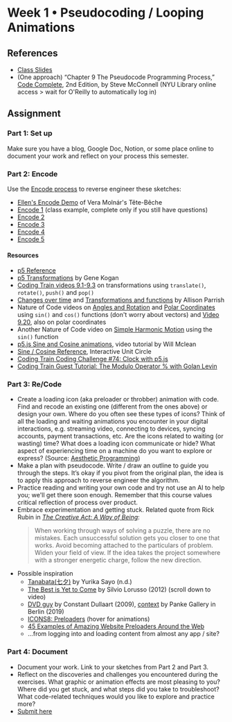 # Week 1 • Pseudocoding / Looping Animations

## References

- [Class
  Slides](https://drive.google.com/drive/folders/1HC5g1BO8moptbtgz-JwVVv9DldnW3Q_U?usp=sharing)
- (One approach) “Chapter 9 The Pseudocode Programming Process,” [Code
  Complete](https://bobcat.library.nyu.edu/primo-explore/fulldisplay?docid=nyu_aleph005835845&context=L&vid=NYU&lang=en_US&search_scope=all&adaptor=Local%20Search%20Engine&isFrbr=true&tab=all&query=any,contains,code%20complete&sortby=date&facet=frbrgroupid,include,1147872474&offset=0),
  2nd Edition, by Steve McConnell (NYU Library online access > wait for O'Reilly
  to automatically log in)

## Assignment

### Part 1: Set up

Make sure you have a blog, Google Doc, Notion, or some place online to document your work and reflect on your process this semester.

### Part 2: Encode

Use the [Encode
process](https://github.com/ellennickles/code-your-way-s25/blob/main/encode.md)
to reverse engineer these sketches:

- [Ellen's Encode Demo](https://editor.p5js.org/enickles/sketches/ip_x0ihpB) of
  Vera Molnár's Tête-Bêche
- [Encode 1](https://editor.p5js.org/enickles/full/SVWlPsd4N) (class example,
  complete only if you still have questions)
- [Encode 2](https://editor.p5js.org/enickles/full/MmeQGtwMD)
- [Encode 3](https://editor.p5js.org/enickles/full/Vdbb10E_x)
- [Encode 4](https://editor.p5js.org/enickles/full/Ia5UitZe-)
- [Encode 5](https://editor.p5js.org/enickles/full/2pj-IIxtr)

#### Resources

- [p5 Reference](https://p5js.org/reference/)
- [p5 Transformations](https://genekogan.com/code/p5js-transformations) by Gene
  Kogan
- [Coding Train videos
  9.1-9.3](https://www.youtube.com/watch?v=o9sgjuh-CBM&list=PLRqwX-V7Uu6ZmA-d3D0iFIvgrB5_7kB8H)
  on transformations using `translate()`, `rotate()`, `push()` and `pop()`
- [Changes over
  time](https://creative-coding.decontextualize.com/changes-over-time/) and
  [Transformations and
  functions](https://creative-coding.decontextualize.com/transformations-and-functions/)
  by Allison Parrish
- Nature of Code videos on [Angles and
  Rotation](https://thecodingtrain.com/tracks/the-nature-of-code-2/noc/3-angles/1-angles-and-rotation)
  and [Polar
  Coordinates](https://thecodingtrain.com/tracks/the-nature-of-code-2/noc/3-angles/4-polar-coordinates)
  using `sin()` and `cos()` functions (don't worry about vectors) and [Video
  9.20](https://www.youtube.com/watch?v=N633bLi_YCw), also on polar coordinates
- Another Nature of Code video on [Simple Harmonic
  Motion](https://thecodingtrain.com/tracks/the-nature-of-code-2/noc/3-angles/5-harmonic-motion)
  using the `sin()` function
- [p5.js Sine and Cosine
  animations](https://www.youtube.com/watch?v=qWIcAWYm-aU), video tutorial by
  Will Mclean
- [Sine / Cosine
  Reference](https://www.mathsisfun.com/algebra/trig-interactive-unit-circle.html),
  Interactive Unit Circle
- [Coding Train Coding Challenge #74: Clock with
  p5.js](https://www.youtube.com/watch?v=E4RyStef-gY)
- [Coding Train Guest Tutorial: The Modulo Operator % with Golan
  Levin](https://www.youtube.com/watch?v=r5Iy3v1co0A)

### Part 3: Re/Code

- Create a loading icon (aka preloader or throbber) animation with code. Find
  and recode an existing one (different from the ones above) or design your own.
  Where do you often see these types of icons? Think of all the loading and
  waiting animations you encounter in your digital interactions, e.g. streaming
  video, connecting to devices, syncing accounts, payment transactions, etc. Are
  the icons related to waiting (or wasting) time? What does a loading icon
  communicate or hide? What aspect of experiencing time on a machine do you want
  to explore or express? (Source: [Aesthetic
  Programming](https://aesthetic-programming.net/))
- Make a plan with pseudocode. Write / draw an outline to guide you through the
  steps. It’s okay if you pivot from the original plan, the idea is to apply
  this approach to reverse engineer the algorithm.
- Practice reading and writing your own code and try not use an AI to help you;
  we'll get there soon enough. Remember that this course values critical
  reflection of process over product.
- Embrace experimentation and getting stuck. Related quote from Rick Rubin in
  *[The Creative Act: A Way of
  Being](https://search.library.nyu.edu/permalink/01NYU_INST/1d6v258/alma990096038880107876)*:
  > When working through ways of solving a puzzle, there are no mistakes. Each
  unsuccessful solution gets you closer to one that works. Avoid becoming
  attached to the particulars of problem. Widen your field of view. If the idea
  takes the project somewhere with a stronger energetic charge, follow the new
  direction.
- Possible inspiration
  - [Tanabata(七夕)](https://openprocessing.org/sketch/926326) by Yurika Sayo
    (n.d.)
  - [The Best is Yet to
    Come](https://silviolorusso.com/work/the-best-is-yet-to-come/) by Silvio
    Lorusso (2012) (scroll down to video)
  - [DVD
    guy](https://www.youtube.com/playlist?list=PLCUGKK4FUkbMdnNii8qoRy9_tMvqE8XHB)
    by Constant Dullaart (2009),
    [context](http://www.upstreamgallery.nl/news/545/constant-dullaart-solo-show-nein-gag-at-panke-gallery-berlin)
    by Panke Gallery in Berlin (2019)
  - [ICONS8: Preloaders](https://icons8.com/preloaders/) (hover for animations)
  - [45 Examples of Amazing Website Preloaders Around the
    Web](https://htmlburger.com/blog/website-preloaders/)
  - …from logging into and loading content from almost any app / site?

### Part 4: Document

- Document your work. Link to your sketches from Part 2 and Part 3.
- Reflect on the discoveries and challenges you encountered during the
  exercises. What graphic or animation effects are most pleasing to you? Where
  did you get stuck, and what steps did you take to troubleshoot? What
  code-related techniques would you like to explore and practice more?
- [Submit here](https://forms.gle/CJZMpMpTeDxpvWv18)
